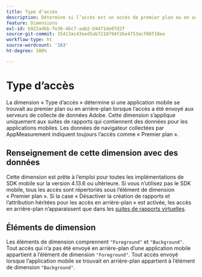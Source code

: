```yaml
---
title: Type d’accès
description: Détermine si l’accès est un accès de premier plan ou en arrière-plan.
feature: Dimensions
exl-id: b922adbb-fe36-46c7-aab2-b9471de07d2f
source-git-commit: 35413ac43eed5ab7218794f26e4753acf08f18ee
workflow-type: ht
source-wordcount: '163'
ht-degree: 100%

---
```


# Type d’accès

La dimension « Type d’accès » détermine si une application mobile se trouvait au premier plan ou en arrière-plan lorsque l’accès a été envoyé aux serveurs de collecte de données Adobe. Cette dimension s’applique uniquement aux suites de rapports qui contiennent des données pour les applications mobiles. Les données de navigateur collectées par AppMeasurement indiquent toujours l’accès comme « Premier plan ».

## Renseignement de cette dimension avec des données

Cette dimension est prête à l’emploi pour toutes les implémentations de SDK mobile sur la version 4.13.6 ou ultérieure. Si vous n’utilisez pas le SDK mobile, tous les accès sont répertoriés sous l’élément de dimension « Premier plan ». Si la case « Désactiver la création de rapports et l’attribution héritées pour les accès en arrière-plan » est activée, les accès en arrière-plan n’apparaissent que dans les [suites de rapports virtuelles](../vrs/vrs-mobile-visit-processing.md).

## Éléments de dimension

Les éléments de dimension comprennent `"Foreground"` et `"Background"`. Tout accès qui n’a pas été envoyé en arrière-plan d’une application mobile appartient à l’élément de dimension `"Foreground"`. Tout accès envoyé lorsque l’application mobile se trouvait en arrière-plan appartient à l’élément de dimension `"Background"`.
